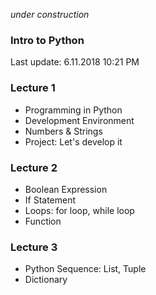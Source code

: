 _under construction_

### Intro to Python

Last update: 6.11.2018 10:21 PM

### Lecture 1
* Programming in Python
* Development Environment
* Numbers & Strings
* Project: Let's develop it

### Lecture 2
* Boolean Expression
* If Statement
* Loops: for loop, while loop
* Function

### Lecture 3
* Python Sequence: List, Tuple
* Dictionary
